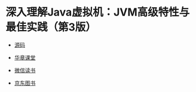 # 深入理解Java虚拟机：JVM高级特性与最佳实践（第3版）

- [源码](64124-深入理解Java虚拟机：JVM高级特性与最佳实践（第3版）_源码.zip)


- [华章课堂](http://www.hzcourse.com/web/refbook/detail/8579/208)
- [微信读书](https://weread.qq.com/web/reader/cf1320d071a1a78ecf19254)
- [京东图书](https://item.jd.com/12607299.html)







